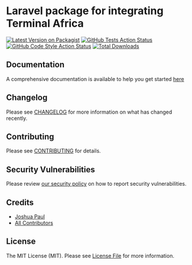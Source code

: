 # Laravel package for integrating Terminal Africa

[![Latest Version on Packagist](https://img.shields.io/packagist/v/cybernerdie/laravel-terminal-africa.svg?style=flat-square)](https://packagist.org/packages/cybernerdie/laravel-terminal-africa)
[![GitHub Tests Action Status](https://img.shields.io/github/actions/workflow/status/cybernerdie/laravel-terminal-africa/run-tests.yml?branch=main&label=tests&style=flat-square)](https://github.com/cybernerdie/laravel-terminal-africa/actions?query=workflow%3Arun-tests+branch%3Amain)
[![GitHub Code Style Action Status](https://img.shields.io/github/actions/workflow/status/cybernerdie/laravel-terminal-africa/fix-php-code-style-issues.yml?branch=main&label=code%20style&style=flat-square)](https://github.com/cybernerdie/laravel-terminal-africa/actions?query=workflow%3A"Fix+PHP+code+style+issues"+branch%3Amain)
[![Total Downloads](https://img.shields.io/packagist/dt/cybernerdie/laravel-terminal-africa.svg?style=flat-square)](https://packagist.org/packages/cybernerdie/laravel-terminal-africa)


## Documentation

A comprehensive documentation is available to help you get started [here](https://laravel-terminal-africa.vercel.app/)


## Changelog

Please see [CHANGELOG](CHANGELOG.md) for more information on what has changed recently.

## Contributing

Please see [CONTRIBUTING](CONTRIBUTING.md) for details.

## Security Vulnerabilities

Please review [our security policy](../../security/policy) on how to report security vulnerabilities.

## Credits

- [Joshua Paul](https://github.com/cybernerdie)
- [All Contributors](../../contributors)

## License

The MIT License (MIT). Please see [License File](LICENSE.md) for more information.
